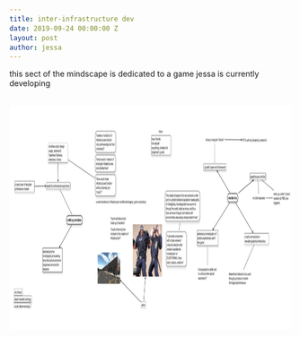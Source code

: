 ```yaml
---
title: inter-infrastructure dev
date: 2019-09-24 00:00:00 Z
layout: post
author: jessa
---
```


this sect of the mindscape is dedicated to a game jessa is currently developing
<br>
<br>
<p>
<img src="/images/mindmapweb.jpg" alt="mindmap" width="1300" height="400" >
</p>